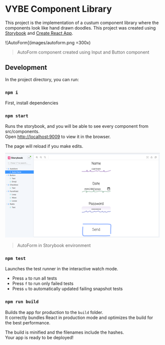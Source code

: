 # VYBE Component Library

This project is the implementation of a custum component library where the components look like hand drawn doodles.
This project was created using [Storybook](https://storybook.js.org/) and [Create React App](https://github.com/facebook/create-react-app).

![AutoForm](images/autoform.png =300x)

> AutoForm component created using Input and Button component
> <br />

## Development
In the project directory, you can run:

### `npm i`

First, install dependencies

### `npm start`

Runs the storybook, and you will be able to see every component from src/components.<br />
Open [http://localhost:9009](http://localhost:9009) to view it in the browser.

The page will reload if you make edits.<br />

![AutoForm on storybook](images/autoform-storybook.png)

> AutoForm in Storybook environment

### `npm test`

Launches the test runner in the interactive watch mode.<br />
- Press `a` to run all tests
- Press `f` to run only failed tests
- Press `u` to automatically updated failing snapshot tests

### `npm run build`

Builds the app for production to the `build` folder.<br />
It correctly bundles React in production mode and optimizes the build for the best performance.

The build is minified and the filenames include the hashes.<br />
Your app is ready to be deployed!
